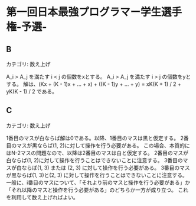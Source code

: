 # 第一回日本最強プログラマー学生選手権-予選-

## B
カテゴリ: 数え上げ

A_i > A_j を満たす i < j の個数をxとする。
A_i > A_j を満たす i > j の個数をyとする。
解は、(Kx + (K - 1)x + ... + x) + ((K - 1)y + ... + y) = xK(K + 1) / 2 + yK(K - 1) / 2 である。

## C
カテゴリ: 数え上げ

1番目のマスが白ならば解は0である。以降、1番目のマスは黒と仮定する。
2番目のマスが黒ならば(1, 2)に対して操作を行う必要がある。
この場合、本質的にはN-2マスの問題なので、以降は2番目のマスは白と仮定する。
2番目のマスが白ならば(1, 2)に対して操作を行うことはできないことに注意する。
3番目のマスが白ならば(1, 3) または (2, 3) に対して操作を行う必要がある。
3番目のマスが黒ならば(1, 3)と(2, 3) に対して操作を行うことはできないことに注意する。
一般に、i番目のマスについて、「それより前のマスと操作を行う必要がある」か
「それ以降のマスと操作を行う必要がある」のどちらか一方が成り立つ。
これを利用して数え上げればよい。
